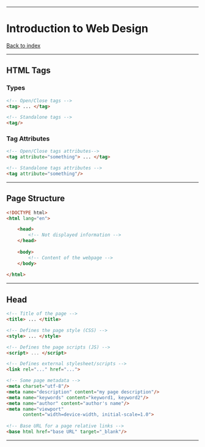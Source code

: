 
---
# Introduction to Web Design

[Back to index](../index.md)

---
## HTML Tags

### Types

```HTML
<!-- Open/Close tags -->
<tag> ... </tag>

<!-- Standalone tags -->
<tag/>
```
### Tag Attributes

```Html
<!-- Open/Close tags attributes-->
<tag attribute="something"> ... </tag>

<!-- Standalone tags attributes -->
<tag attribute="something"/>
```
---
## Page Structure

```html
<!DOCTYPE html>
<html lang="en">

	<head>
		<!-- Not displayed information -->
	</head>
	
	<body>
		<!-- Content of the webpage -->
	</body>
	
</html>
```
---
## Head

```html
<!-- Title of the page -->
<title> ... </title>

<!-- Defines the page style (CSS) -->
<style> ... </style>

<!-- Defines the page scripts (JS) -->
<script> ... </script>

<!-- Defines external stylesheet/scripts -->
<link rel="..." href="...">

<!-- Some page metadata -->
<meta charset="utf-8"/>
<meta name="description" content="my page description"/>
<meta name="keywords" content="keyword1, keyword2"/>
<meta name="author" content="author's name"/>
<meta name="viewport"
	  content="width=device-width, initial-scale=1.0">
	  
<!-- Base URL for a page relative links -->
<base html href="base URL" target="_blank"/>
```
---
